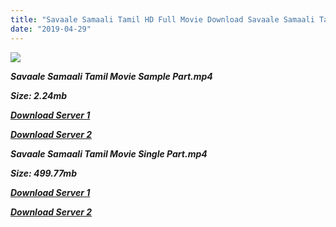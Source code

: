 ```yaml
---
title: "Savaale Samaali Tamil HD Full Movie Download Savaale Samaali Tamil HD Movie Download"
date: "2019-04-29"
---
```


![](https://images.moviebuff.com/67fd1103-22c2-4972-ac37-b26957e2dcaa?w=1000)

**_Savaale Samaali Tamil Movie Sample Part.mp4_**

**_Size: 2.24mb_**

**_[Download Server 1](http://p1.wetransfer.vip/files/Tamil{18b9e36be58349bcedc591cb24b1d58373c4fcb8ec6c90ee99c2d93b5f4aedc9}20Movies/Tamil{18b9e36be58349bcedc591cb24b1d58373c4fcb8ec6c90ee99c2d93b5f4aedc9}20Recent{18b9e36be58349bcedc591cb24b1d58373c4fcb8ec6c90ee99c2d93b5f4aedc9}20Movies/Savaale{18b9e36be58349bcedc591cb24b1d58373c4fcb8ec6c90ee99c2d93b5f4aedc9}20Samaali{18b9e36be58349bcedc591cb24b1d58373c4fcb8ec6c90ee99c2d93b5f4aedc9}20(2015)/Savaale{18b9e36be58349bcedc591cb24b1d58373c4fcb8ec6c90ee99c2d93b5f4aedc9}20Samaali/Savaale{18b9e36be58349bcedc591cb24b1d58373c4fcb8ec6c90ee99c2d93b5f4aedc9}20Samaali{18b9e36be58349bcedc591cb24b1d58373c4fcb8ec6c90ee99c2d93b5f4aedc9}20(2015){18b9e36be58349bcedc591cb24b1d58373c4fcb8ec6c90ee99c2d93b5f4aedc9}20Sample{18b9e36be58349bcedc591cb24b1d58373c4fcb8ec6c90ee99c2d93b5f4aedc9}20(640x360).mp4)_**

**_[Download Server 2](http://p1.wetransfer.vip/files/Tamil{18b9e36be58349bcedc591cb24b1d58373c4fcb8ec6c90ee99c2d93b5f4aedc9}20Movies/Tamil{18b9e36be58349bcedc591cb24b1d58373c4fcb8ec6c90ee99c2d93b5f4aedc9}20Recent{18b9e36be58349bcedc591cb24b1d58373c4fcb8ec6c90ee99c2d93b5f4aedc9}20Movies/Savaale{18b9e36be58349bcedc591cb24b1d58373c4fcb8ec6c90ee99c2d93b5f4aedc9}20Samaali{18b9e36be58349bcedc591cb24b1d58373c4fcb8ec6c90ee99c2d93b5f4aedc9}20(2015)/Savaale{18b9e36be58349bcedc591cb24b1d58373c4fcb8ec6c90ee99c2d93b5f4aedc9}20Samaali/Savaale{18b9e36be58349bcedc591cb24b1d58373c4fcb8ec6c90ee99c2d93b5f4aedc9}20Samaali{18b9e36be58349bcedc591cb24b1d58373c4fcb8ec6c90ee99c2d93b5f4aedc9}20(2015){18b9e36be58349bcedc591cb24b1d58373c4fcb8ec6c90ee99c2d93b5f4aedc9}20Sample{18b9e36be58349bcedc591cb24b1d58373c4fcb8ec6c90ee99c2d93b5f4aedc9}20(640x360).mp4)_**

**_Savaale Samaali Tamil Movie Single Part.mp4_**

**_Size: 499.77mb_**

**_[Download Server 1](http://p1.wetransfer.vip/files/Tamil{18b9e36be58349bcedc591cb24b1d58373c4fcb8ec6c90ee99c2d93b5f4aedc9}20Movies/Tamil{18b9e36be58349bcedc591cb24b1d58373c4fcb8ec6c90ee99c2d93b5f4aedc9}20Recent{18b9e36be58349bcedc591cb24b1d58373c4fcb8ec6c90ee99c2d93b5f4aedc9}20Movies/Savaale{18b9e36be58349bcedc591cb24b1d58373c4fcb8ec6c90ee99c2d93b5f4aedc9}20Samaali{18b9e36be58349bcedc591cb24b1d58373c4fcb8ec6c90ee99c2d93b5f4aedc9}20(2015)/Savaale{18b9e36be58349bcedc591cb24b1d58373c4fcb8ec6c90ee99c2d93b5f4aedc9}20Samaali/Savaale{18b9e36be58349bcedc591cb24b1d58373c4fcb8ec6c90ee99c2d93b5f4aedc9}20Samaali{18b9e36be58349bcedc591cb24b1d58373c4fcb8ec6c90ee99c2d93b5f4aedc9}20(2015){18b9e36be58349bcedc591cb24b1d58373c4fcb8ec6c90ee99c2d93b5f4aedc9}20Single{18b9e36be58349bcedc591cb24b1d58373c4fcb8ec6c90ee99c2d93b5f4aedc9}20Part{18b9e36be58349bcedc591cb24b1d58373c4fcb8ec6c90ee99c2d93b5f4aedc9}20(640x360).mp4)_**

**_[Download Server 2](http://p1.wetransfer.vip/files/Tamil{18b9e36be58349bcedc591cb24b1d58373c4fcb8ec6c90ee99c2d93b5f4aedc9}20Movies/Tamil{18b9e36be58349bcedc591cb24b1d58373c4fcb8ec6c90ee99c2d93b5f4aedc9}20Recent{18b9e36be58349bcedc591cb24b1d58373c4fcb8ec6c90ee99c2d93b5f4aedc9}20Movies/Savaale{18b9e36be58349bcedc591cb24b1d58373c4fcb8ec6c90ee99c2d93b5f4aedc9}20Samaali{18b9e36be58349bcedc591cb24b1d58373c4fcb8ec6c90ee99c2d93b5f4aedc9}20(2015)/Savaale{18b9e36be58349bcedc591cb24b1d58373c4fcb8ec6c90ee99c2d93b5f4aedc9}20Samaali/Savaale{18b9e36be58349bcedc591cb24b1d58373c4fcb8ec6c90ee99c2d93b5f4aedc9}20Samaali{18b9e36be58349bcedc591cb24b1d58373c4fcb8ec6c90ee99c2d93b5f4aedc9}20(2015){18b9e36be58349bcedc591cb24b1d58373c4fcb8ec6c90ee99c2d93b5f4aedc9}20Single{18b9e36be58349bcedc591cb24b1d58373c4fcb8ec6c90ee99c2d93b5f4aedc9}20Part{18b9e36be58349bcedc591cb24b1d58373c4fcb8ec6c90ee99c2d93b5f4aedc9}20(640x360).mp4)_**
